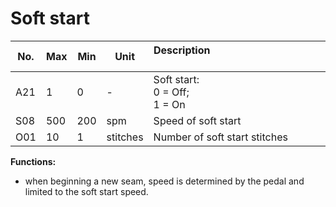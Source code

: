 # Soft start

| No. | Max | Min | Unit | Description &nbsp; &nbsp; &nbsp; &nbsp; &nbsp; &nbsp; &nbsp; &nbsp; &nbsp; &nbsp; &nbsp; &nbsp; &nbsp; &nbsp; &nbsp;&nbsp; &nbsp; &nbsp; &nbsp; &nbsp; &nbsp; &nbsp; &nbsp; &nbsp; &nbsp; &nbsp; &nbsp; &nbsp; &nbsp; &nbsp; &nbsp; &nbsp;&nbsp; &nbsp; &nbsp; &nbsp; &nbsp; |
| --- | --- | --- | --- | --- |
| A21 | 1 | 0 | - | Soft start:<br>0 = Off;<br>1 = On |
| S08 | 500 | 200 | spm | Speed of soft start |
| O01 | 10 | 1 | stitches | Number of soft start stitches &nbsp; &nbsp; &nbsp; &nbsp; &nbsp; &nbsp; |

**Functions:**

- when beginning a new seam, speed is determined by the pedal and limited to the soft start speed.

